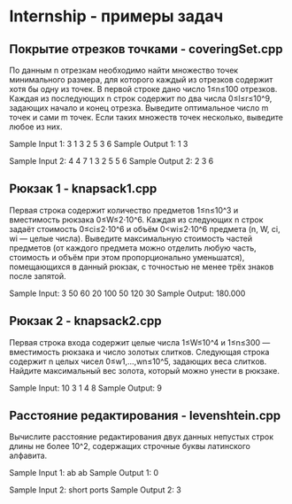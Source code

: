 # Internship - примеры задач

## Покрытие отрезков точками - coveringSet.cpp

По данным n отрезкам необходимо найти множество точек минимального размера, для которого каждый из отрезков содержит хотя бы одну из точек.
В первой строке дано число 1≤n≤100 отрезков. Каждая из последующих n строк содержит по два числа 0≤l≤r≤10^9, задающих начало и конец отрезка. Выведите оптимальное число m точек и сами m точек. Если таких множеств точек несколько, выведите любое из них.

Sample Input 1:
3
1 3
2 5
3 6
Sample Output 1:
1
3 

Sample Input 2:
4
4 7
1 3
2 5
5 6
Sample Output 2:
2
3 6 

## Рюкзак 1 - knapsack1.cpp

Первая строка содержит количество предметов 1≤n≤10^3 и вместимость рюкзака 0≤W≤2⋅10^6. Каждая из следующих n строк задаёт стоимость 0≤ci≤2⋅10^6 и объём 0<wi≤2⋅10^6 предмета (n, W, ci, wi — целые числа). Выведите максимальную стоимость частей предметов (от каждого предмета можно отделить любую часть, стоимость и объём при этом пропорционально уменьшатся), помещающихся в данный рюкзак, с точностью не менее трёх знаков после запятой.

Sample Input:
3 50
60 20
100 50
120 30
Sample Output:
180.000

## Рюкзак 2 - knapsack2.cpp

Первая строка входа содержит целые числа 1≤W≤10^4 и 1≤n≤300 — вместимость рюкзака и число золотых слитков. Следующая строка содержит n целых чисел 0≤w1,…,wn≤10^5, задающих веса слитков. Найдите максимальный вес золота, который можно унести в рюкзаке.

Sample Input:
10 3
1 4 8
Sample Output:
9

## Расстояние редактирования - levenshtein.cpp

Вычислите расстояние редактирования двух данных непустых строк длины не более 10^2, содержащих строчные буквы латинского алфавита.

Sample Input 1:
ab
ab
Sample Output 1:
0

Sample Input 2:
short
ports
Sample Output 2:
3


